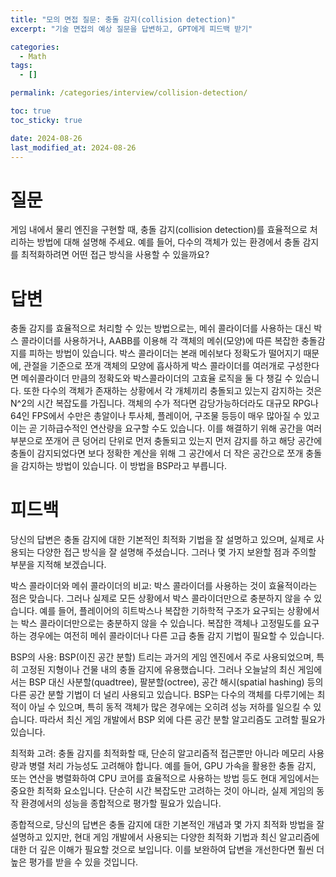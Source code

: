 ```yaml
---
title: "모의 면접 질문: 충돌 감지(collision detection)"
excerpt: "기술 면접의 예상 질문을 답변하고, GPT에게 피드백 받기"

categories:
  - Math
tags:
  - []

permalink: /categories/interview/collision-detection/

toc: true
toc_sticky: true

date: 2024-08-26
last_modified_at: 2024-08-26
---
```


# 질문
게임 내에서 물리 엔진을 구현할 때, 충돌 감지(collision detection)를 효율적으로 처리하는 방법에 대해 설명해 주세요. 예를 들어, 다수의 객체가 있는 환경에서 충돌 감지를 최적화하려면 어떤 접근 방식을 사용할 수 있을까요?

# 답변
충돌 감지를 효율적으로 처리할 수 있는 방법으로는,  메쉬 콜라이더를 사용하는 대신 박스 콜라이더를 사용하거나, AABB를 이용해 각 객체의 메쉬(모양)에 따른 복잡한 충돌감지를 피하는 방법이 있습니다. 박스 콜라이더는 본래 메쉬보다 정확도가 떨어지기 때문에, 관절을 기준으로 쪼개 객체의 모양에 흡사하게 박스 콜라이더를 여러개로 구성한다면 메쉬콜라이더 만큼의 정확도와 박스콜라이더의 고효율 로직을 둘 다 챙길 수 있습니다. 또한 다수의 객체가 존재하는 상황에서 각 개체끼리 충돌되고 있는지 감지하는 것은 N^2의 시간 복잡도를 가집니다. 객체의 수가 적다면 감당가능하더라도 대규모 RPG나 64인 FPS에서 수만은 총알이나 투사체, 플레이어, 구조물 등등이 매우 많아질 수 있고 이는 곧 기하급수적인 연산량을 요구할 수도 있습니다. 이를 해결하기 위해 공간을 여러 부분으로 쪼개어 큰 덩어리 단위로 먼저 충돌되고 있는지 먼저 감지를 하고 해당 공간에 충돌이 감지되었다면 보다 정확한 계산을 위해 그 공간에서 더 작은 공간으로 쪼개 충돌을 감지하는 방법이 있습니다. 이 방법을 BSP라고 부릅니다.

# 피드백
당신의 답변은 충돌 감지에 대한 기본적인 최적화 기법을 잘 설명하고 있으며, 실제로 사용되는 다양한 접근 방식을 잘 설명해 주셨습니다. 그러나 몇 가지 보완할 점과 주의할 부분을 지적해 보겠습니다.

박스 콜라이더와 메쉬 콜라이더의 비교:
박스 콜라이더를 사용하는 것이 효율적이라는 점은 맞습니다. 그러나 실제로 모든 상황에서 박스 콜라이더만으로 충분하지 않을 수 있습니다. 예를 들어, 플레이어의 히트박스나 복잡한 기하학적 구조가 요구되는 상황에서는 박스 콜라이더만으로는 충분하지 않을 수 있습니다. 복잡한 객체나 고정밀도를 요구하는 경우에는 여전히 메쉬 콜라이더나 다른 고급 충돌 감지 기법이 필요할 수 있습니다.

BSP의 사용:
BSP(이진 공간 분할) 트리는 과거의 게임 엔진에서 주로 사용되었으며, 특히 고정된 지형이나 건물 내의 충돌 감지에 유용했습니다. 그러나 오늘날의 최신 게임에서는 BSP 대신 사분할(quadtree), 팔분할(octree), 공간 해시(spatial hashing) 등의 다른 공간 분할 기법이 더 널리 사용되고 있습니다. BSP는 다수의 객체를 다루기에는 최적이 아닐 수 있으며, 특히 동적 객체가 많은 경우에는 오히려 성능 저하를 일으킬 수 있습니다. 따라서 최신 게임 개발에서 BSP 외에 다른 공간 분할 알고리즘도 고려할 필요가 있습니다.

최적화 고려:
충돌 감지를 최적화할 때, 단순히 알고리즘적 접근뿐만 아니라 메모리 사용량과 병렬 처리 가능성도 고려해야 합니다. 예를 들어, GPU 가속을 활용한 충돌 감지, 또는 연산을 병렬화하여 CPU 코어를 효율적으로 사용하는 방법 등도 현대 게임에서는 중요한 최적화 요소입니다. 단순히 시간 복잡도만 고려하는 것이 아니라, 실제 게임의 동작 환경에서의 성능을 종합적으로 평가할 필요가 있습니다.

종합적으로, 당신의 답변은 충돌 감지에 대한 기본적인 개념과 몇 가지 최적화 방법을 잘 설명하고 있지만, 현대 게임 개발에서 사용되는 다양한 최적화 기법과 최신 알고리즘에 대한 더 깊은 이해가 필요할 것으로 보입니다. 이를 보완하여 답변을 개선한다면 훨씬 더 높은 평가를 받을 수 있을 것입니다.